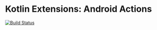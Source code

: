 # Kotlin Extensions: Android Actions
[![Build Status](https://travis-ci.org/alcorb/kex-android-actions.svg?branch=master)](https://travis-ci.org/alcorb/kex-android-actions)
